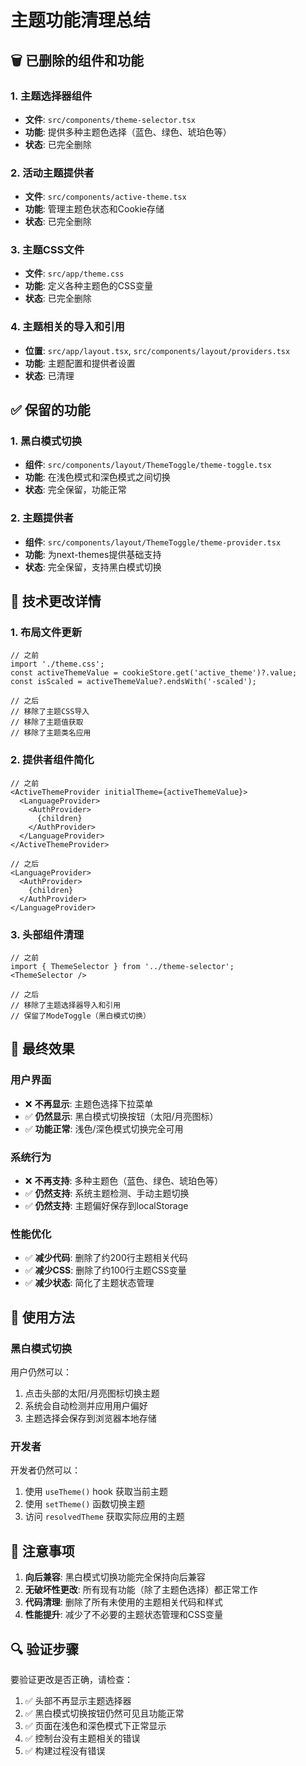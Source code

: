 # 主题功能清理总结

## 🗑️ 已删除的组件和功能

### 1. 主题选择器组件
- **文件**: `src/components/theme-selector.tsx`
- **功能**: 提供多种主题色选择（蓝色、绿色、琥珀色等）
- **状态**: 已完全删除

### 2. 活动主题提供者
- **文件**: `src/components/active-theme.tsx`
- **功能**: 管理主题色状态和Cookie存储
- **状态**: 已完全删除

### 3. 主题CSS文件
- **文件**: `src/app/theme.css`
- **功能**: 定义各种主题色的CSS变量
- **状态**: 已完全删除

### 4. 主题相关的导入和引用
- **位置**: `src/app/layout.tsx`, `src/components/layout/providers.tsx`
- **功能**: 主题配置和提供者设置
- **状态**: 已清理

## ✅ 保留的功能

### 1. 黑白模式切换
- **组件**: `src/components/layout/ThemeToggle/theme-toggle.tsx`
- **功能**: 在浅色模式和深色模式之间切换
- **状态**: 完全保留，功能正常

### 2. 主题提供者
- **组件**: `src/components/layout/ThemeToggle/theme-provider.tsx`
- **功能**: 为next-themes提供基础支持
- **状态**: 完全保留，支持黑白模式切换

## 🔧 技术更改详情

### 1. 布局文件更新
```tsx
// 之前
import './theme.css';
const activeThemeValue = cookieStore.get('active_theme')?.value;
const isScaled = activeThemeValue?.endsWith('-scaled');

// 之后
// 移除了主题CSS导入
// 移除了主题值获取
// 移除了主题类名应用
```

### 2. 提供者组件简化
```tsx
// 之前
<ActiveThemeProvider initialTheme={activeThemeValue}>
  <LanguageProvider>
    <AuthProvider>
      {children}
    </AuthProvider>
  </LanguageProvider>
</ActiveThemeProvider>

// 之后
<LanguageProvider>
  <AuthProvider>
    {children}
  </AuthProvider>
</LanguageProvider>
```

### 3. 头部组件清理
```tsx
// 之前
import { ThemeSelector } from '../theme-selector';
<ThemeSelector />

// 之后
// 移除了主题选择器导入和引用
// 保留了ModeToggle（黑白模式切换）
```

## 🎯 最终效果

### 用户界面
- ❌ **不再显示**: 主题色选择下拉菜单
- ✅ **仍然显示**: 黑白模式切换按钮（太阳/月亮图标）
- ✅ **功能正常**: 浅色/深色模式切换完全可用

### 系统行为
- ❌ **不再支持**: 多种主题色（蓝色、绿色、琥珀色等）
- ✅ **仍然支持**: 系统主题检测、手动主题切换
- ✅ **仍然支持**: 主题偏好保存到localStorage

### 性能优化
- ✅ **减少代码**: 删除了约200行主题相关代码
- ✅ **减少CSS**: 删除了约100行主题CSS变量
- ✅ **减少状态**: 简化了主题状态管理

## 🚀 使用方法

### 黑白模式切换
用户仍然可以：
1. 点击头部的太阳/月亮图标切换主题
2. 系统会自动检测并应用用户偏好
3. 主题选择会保存到浏览器本地存储

### 开发者
开发者仍然可以：
1. 使用 `useTheme()` hook 获取当前主题
2. 使用 `setTheme()` 函数切换主题
3. 访问 `resolvedTheme` 获取实际应用的主题

## 📝 注意事项

1. **向后兼容**: 黑白模式切换功能完全保持向后兼容
2. **无破坏性更改**: 所有现有功能（除了主题色选择）都正常工作
3. **代码清理**: 删除了所有未使用的主题相关代码和样式
4. **性能提升**: 减少了不必要的主题状态管理和CSS变量

## 🔍 验证步骤

要验证更改是否正确，请检查：
1. ✅ 头部不再显示主题选择器
2. ✅ 黑白模式切换按钮仍然可见且功能正常
3. ✅ 页面在浅色和深色模式下正常显示
4. ✅ 控制台没有主题相关的错误
5. ✅ 构建过程没有错误
